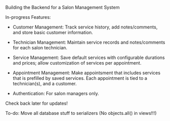 Building the Backend for a Salon Management System

In-progress Features:

- Customer Management: Track service history, add notes/comments, and store basic customer information.

- Technician Management: Maintain service records and notes/comments for each salon technician.

- Service Management: Save default services with configurable durations and prices; allow customization of services per appointment.

- Appointment Management: Make appointsment that includes services that is prefilled by saved services. Each appointment is tied to a technician(s), and a customer.

- Authentication: For salon managers only. 

Check back later for updates!

To-do:
Move all database stuff to serializers (No objects.all() in views!!!)
